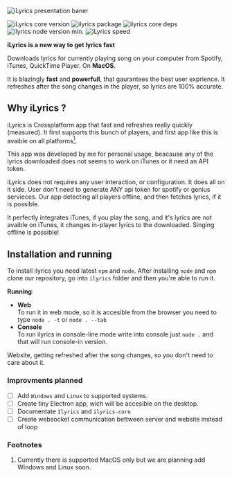 ![iLyrics presentation baner](https://i.imgur.com/eNGMh1M.png)

![iLyrics core version](https://img.shields.io/npm/v/ilyrics-core)
![ilyrics package](https://img.shields.io/github/package-json/v/mondonno/ilyrics/master/ilyrics)
![ilyrics core deps](https://img.shields.io/librariesio/release/npm/ilyrics-core)
![ilyrics node version min.](https://img.shields.io/badge/node-%3E%3D13.0.0-for%20me%3F)
![iLyrics speed](https://img.shields.io/badge/iLyrics%20av.%20speed-0.24--0.34-i)


**iLyrics is a new way to get lyrics fast**

Downloads lyrics for currently playing song on your computer from Spotify, iTunes, QuickTime Player.
On **MacOS**.

It is blazingly **fast** and **powerfull**, that gaurantees the best user exprience.<bt>
It refreshes after the song changes in the player, so lyrics are 100% accurate.

## Why iLyrics ?
    
iLyrics is Crossplatform app that fast and refreshes really quickly (measured).
It first supports this bunch of players, and first app like this is avaible on all platforms<a href="#foot_notes"><sup>1</sup></a>.

This app was developed by me for personal usage, beacause any of the lyrics downloaded does not seems to work on iTunes or it need an API token.

iLyrics does not requires any user interaction, or configuration. It does all on it side.
User don't need to generate ANY api token for spotify or genius servieces. Our app detecting all players offline, and then fetches lyrics, if it is possible.

It perfectly integrates iTunes, if you play the song, and it's lyrics are not avaible on iTunes, it changes in-player lyrics to the downloaded.
Singing offline is possible!

## Installation and running
To install ilyrics you need latest `npm` and `node`. 
After installing `node` and `npm` clone our repository, go into `ilyrics` folder and then you're able to run it.

**Running**:
- **Web**<br>
    To run it in web mode, so it is accesible from the browser you need to type `node . -t` or `node . --tab`
- **Console**<br>
    To run ilyrics in console-line mode write into console just `node .` and that will run console-in version.

Website, getting refreshed after the song changes, so you don't need to care about it.

### Improvments planned
- [ ] Add `Windows` and `Linux` to supported systems.
- [ ] Create tiny Electron app, wich will be accesible on the desktop.
- [ ] Documentate `Ilyrics` and `ilyrics-core`
- [ ] Create websocket communication bettween server and website instead of loop

<h3 id="foot_notes">Footnotes</h3>
    
1. Currently there is supported MacOS only but we are planning add Windows and Linux soon.
